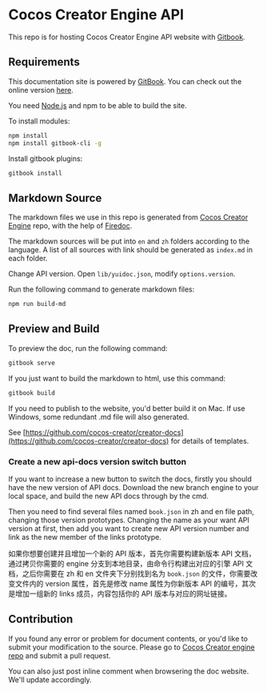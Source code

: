# Cocos Creator Engine API

This repo is for hosting Cocos Creator Engine API website with [Gitbook](https://gitbook.com).

## Requirements

This documentation site is powered by [GitBook](https://www.gitbook.com/). You can check out the online version [here](http://docs.cocos.com/creator/api).

You need [Node.js](https://nodejs.org/en/) and npm to be able to build the site.

To install modules:

```bash
npm install
npm install gitbook-cli -g
```

Install gitbook plugins:

```bash
gitbook install
```

## Markdown Source

The markdown files we use in this repo is generated from [Cocos Creator Engine](https://github.com/cocos-creator/engine) repo, with the help of [Firedoc](https://github.com/cocos-creator/firedoc).

The markdown sources will be put into `en` and `zh` folders according to the language. A list of all sources with link should be generated as `index.md` in each folder.

Change API version. Open `lib/yuidoc.json`, modify `options.version`.

Run the following command to generate markdown files:

```bash
npm run build-md
```

## Preview and Build

To preview the doc, run the following command:

```bash
gitbook serve
```

If you just want to build the markdown to html, use this command:

```bash
gitbook build
```

If you need to publish to the website, you'd better build it on Mac. If use Windows, some redundant .md file will also generated.

See [https://github.com/cocos-creator/creator-docs](https://github.com/cocos-creator/creator-docs) for details of templates.

### Create a new api-docs version switch button

If you want to increase a new button to switch the docs, firstly you should have the new version of API docs. Download the new branch engine to your local space, and build the new API docs through by the cmd. 

Then you need to find several files named `book.json` in zh and en file path, changing those version prototypes. Changing the name as your want API version at first, then add you want to create new API version number and link as the new member of the links prototype.

如果你想要创建并且增加一个新的 API 版本，首先你需要构建新版本 API 文档，通过拷贝你需要的 engine 分支到本地目录，由命令行构建出对应的引擎 API 文档，之后你需要在 zh 和 en 文件夹下分别找到名为 `book.json` 的文件，你需要改变文件内的 version 属性，首先是修改 name 属性为你新版本 API 的编号，其次是增加一组新的 links 成员，内容包括你的 API 版本与对应的网址链接。

## Contribution

If you found any error or problem for document contents, or you'd like to submit your modification to the source. Please go to [Cocos Creator engine repo](https://github.com/cocos-creator/engine) and submit a pull request.

You can also just post inline comment when browsering the doc website. We'll update accordingly.